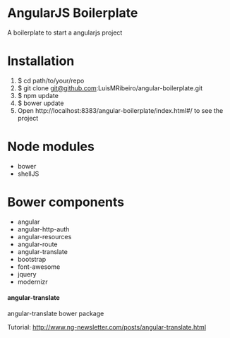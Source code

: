 AngularJS Boilerplate
====================

A boilerplate to start a angularjs project

# Installation

1. $ cd path/to/your/repo
2. $ git clone git@github.com:LuisMRibeiro/angular-boilerplate.git
3. $ npm update
4. $ bower update
5. Open http://localhost:8383/angular-boilerplate/index.html#/ to see the project

# Node modules

* bower
* shellJS


# Bower components

* angular 
* angular-http-auth
* angular-resources
* angular-route
* angular-translate
* bootstrap
* font-awesome
* jquery
* modernizr


#### angular-translate

angular-translate bower package

Tutorial: http://www.ng-newsletter.com/posts/angular-translate.html

